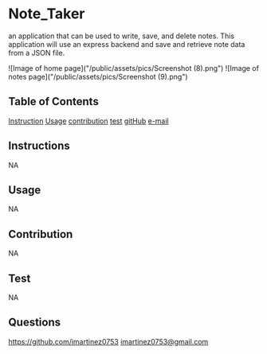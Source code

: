 # Note_Taker

an application that can be used to write, save, and delete notes. This application will use an express backend and save and retrieve note data from a JSON file.

![Image of home page]("/public/assets/pics/Screenshot (8).png")
![Image of notes page]("/public/assets/pics/Screenshot (9).png")

## Table of Contents

[Instruction](#instructions)
[Usage](#usage)
[contribution](#contribution)
[test](#test)
[gitHub](#questions)
[e-mail](#questions)

## Instructions

NA

## Usage

NA

## Contribution

NA

## Test

NA

## Questions

https://github.com/imartinez0753
imartinez0753@gmail.com
